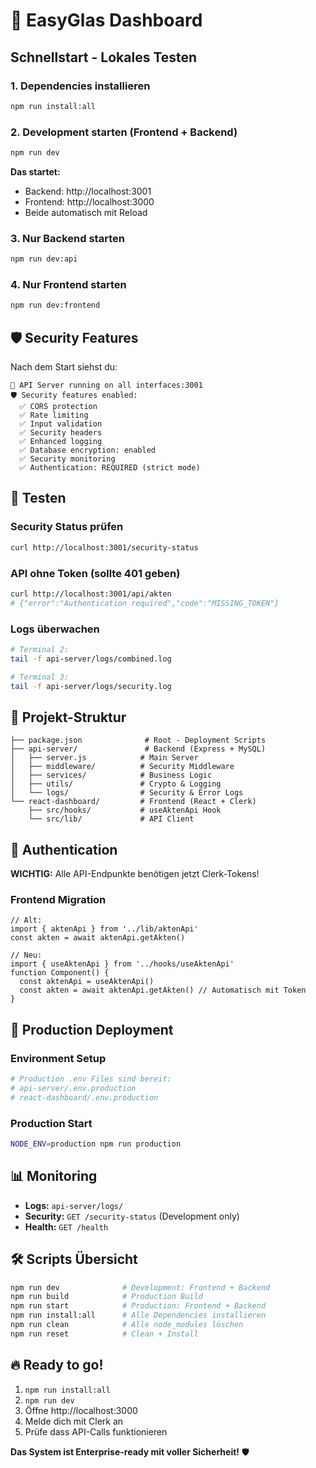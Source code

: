 # 🚀 EasyGlas Dashboard

## Schnellstart - Lokales Testen

### 1. Dependencies installieren
```bash
npm run install:all
```

### 2. Development starten (Frontend + Backend)
```bash
npm run dev
```

**Das startet:**
- Backend: http://localhost:3001
- Frontend: http://localhost:3000
- Beide automatisch mit Reload

### 3. Nur Backend starten
```bash
npm run dev:api
```

### 4. Nur Frontend starten
```bash
npm run dev:frontend
```

## 🛡️ Security Features

Nach dem Start siehst du:
```
🚀 API Server running on all interfaces:3001
🛡️ Security features enabled:
  ✅ CORS protection
  ✅ Rate limiting
  ✅ Input validation
  ✅ Security headers
  ✅ Enhanced logging
  ✅ Database encryption: enabled
  ✅ Security monitoring
  ✅ Authentication: REQUIRED (strict mode)
```

## 🧪 Testen

### Security Status prüfen
```bash
curl http://localhost:3001/security-status
```

### API ohne Token (sollte 401 geben)
```bash
curl http://localhost:3001/api/akten
# {"error":"Authentication required","code":"MISSING_TOKEN"}
```

### Logs überwachen
```bash
# Terminal 2:
tail -f api-server/logs/combined.log

# Terminal 3:
tail -f api-server/logs/security.log
```

## 📁 Projekt-Struktur

```
├── package.json              # Root - Deployment Scripts
├── api-server/               # Backend (Express + MySQL)
│   ├── server.js            # Main Server
│   ├── middleware/          # Security Middleware
│   ├── services/            # Business Logic
│   ├── utils/               # Crypto & Logging
│   └── logs/                # Security & Error Logs
└── react-dashboard/         # Frontend (React + Clerk)
    ├── src/hooks/           # useAktenApi Hook
    └── src/lib/             # API Client
```

## 🔐 Authentication

**WICHTIG:** Alle API-Endpunkte benötigen jetzt Clerk-Tokens!

### Frontend Migration
```tsx
// Alt:
import { aktenApi } from '../lib/aktenApi'
const akten = await aktenApi.getAkten()

// Neu:
import { useAktenApi } from '../hooks/useAktenApi'
function Component() {
  const aktenApi = useAktenApi()
  const akten = await aktenApi.getAkten() // Automatisch mit Token
}
```

## 🚀 Production Deployment

### Environment Setup
```bash
# Production .env Files sind bereit:
# api-server/.env.production
# react-dashboard/.env.production
```

### Production Start
```bash
NODE_ENV=production npm run production
```

## 📊 Monitoring

- **Logs:** `api-server/logs/`
- **Security:** `GET /security-status` (Development only)
- **Health:** `GET /health`

## 🛠️ Scripts Übersicht

```bash
npm run dev              # Development: Frontend + Backend
npm run build            # Production Build
npm run start            # Production: Frontend + Backend
npm run install:all      # Alle Dependencies installieren
npm run clean            # Alle node_modules löschen
npm run reset            # Clean + Install
```

## 🔥 Ready to go!

1. `npm run install:all`
2. `npm run dev`
3. Öffne http://localhost:3000
4. Melde dich mit Clerk an
5. Prüfe dass API-Calls funktionieren

**Das System ist Enterprise-ready mit voller Sicherheit!** 🛡️